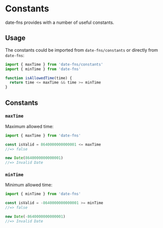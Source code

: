 # Constants

date-fns provides with a number of useful constants.

## Usage

The constants could be imported from `date-fns/constants` or directly
from `date-fns`:

```js
import { maxTime } from 'date-fns/constants'
import { minTime } from 'date-fns'

function isAllowedTime(time) {
  return time <= maxTime && time >= minTime
}
```

## Constants

### `maxTime`

Maximum allowed time:

```js
import { maxTime } from 'date-fns'

const isValid = 8640000000000001 <= maxTime
//=> false

new Date(8640000000000001)
//=> Invalid Date
```

### `minTime`

Minimum allowed time:

```js
import { minTime } from 'date-fns'

const isValid = -8640000000000001 >= minTime
//=> false

new Date(-8640000000000001)
//=> Invalid Date
```

